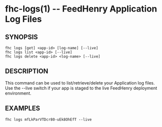 fhc-logs(1) -- FeedHenry Application Log Files
==============================================

## SYNOPSIS

    fhc logs [get] <app-id> [log-name] [--live]
    fhc logs list <app-id> [--live]
    fhc logs delete <app-id> <log-name> [--live]
    
## DESCRIPTION

This command can be used to list/retrieve/delete your Application log files. Use the --live switch if your app is staged to the live FeedHenry deployment environment.

## EXAMPLES

    fhc logs mfLkParVTDcr80-uEk8OhEfT --live
